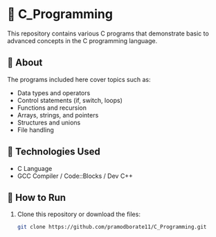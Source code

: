 # 🧮 C_Programming

This repository contains various C programs that demonstrate basic to advanced concepts in the C programming language.

## 📘 About
The programs included here cover topics such as:
- Data types and operators  
- Control statements (if, switch, loops)  
- Functions and recursion  
- Arrays, strings, and pointers  
- Structures and unions  
- File handling  

## 🧰 Technologies Used
- C Language  
- GCC Compiler / Code::Blocks / Dev C++  

## 🚀 How to Run
1. Clone this repository or download the files:
   ```bash
   git clone https://github.com/pramodborate11/C_Programming.git

